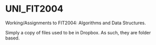 # UNI_FIT2004
Working/Assignments to FIT2004: Algorithms and Data Structures. 

Simply a copy of files used to be in Dropbox. As such, they are folder based.
